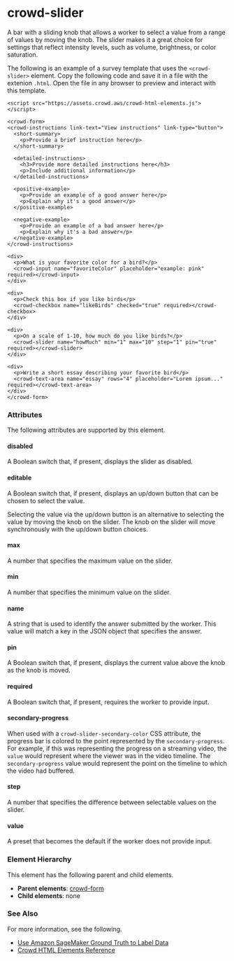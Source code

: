 # crowd\-slider<a name="sms-ui-template-crowd-slider"></a>

A bar with a sliding knob that allows a worker to select a value from a range of values by moving the knob\. The slider makes it a great choice for settings that reflect intensity levels, such as volume, brightness, or color saturation\.

The following is an example of a survey template that uses the `<crowd-slider>` element\. Copy the following code and save it in a file with the extenion `.html`\. Open the file in any browser to preview and interact with this template\. 

```
<script src="https://assets.crowd.aws/crowd-html-elements.js"></script>

<crowd-form>
<crowd-instructions link-text="View instructions" link-type="button">
  <short-summary>
    <p>Provide a brief instruction here</p>
  </short-summary>

  <detailed-instructions>
    <h3>Provide more detailed instructions here</h3>
    <p>Include additional information</p>
  </detailed-instructions>

  <positive-example>
    <p>Provide an example of a good answer here</p>
    <p>Explain why it's a good answer</p>
  </positive-example>

  <negative-example>
    <p>Provide an example of a bad answer here</p>
    <p>Explain why it's a bad answer</p>
  </negative-example>
</crowd-instructions>

<div>
  <p>What is your favorite color for a bird?</p>
  <crowd-input name="favoriteColor" placeholder="example: pink" required></crowd-input>
</div>

<div>
  <p>Check this box if you like birds</p>
  <crowd-checkbox name="likeBirds" checked="true" required></crowd-checkbox>
</div>

<div>
  <p>On a scale of 1-10, how much do you like birds?</p>
  <crowd-slider name="howMuch" min="1" max="10" step="1" pin="true" required></crowd-slider>
</div>

<div>
  <p>Write a short essay describing your favorite bird</p>
  <crowd-text-area name="essay" rows="4" placeholder="Lorem ipsum..." required></crowd-text-area>
</div>
</crowd-form>
```

### Attributes<a name="slider-attributes"></a>

The following attributes are supported by this element\.

#### disabled<a name="slider-attributes-disabled"></a>

A Boolean switch that, if present, displays the slider as disabled\.

#### editable<a name="slider-attributes-editable"></a>

A Boolean switch that, if present, displays an up/down button that can be chosen to select the value\.

Selecting the value via the up/down button is an alternative to selecting the value by moving the knob on the slider\. The knob on the slider will move synchronously with the up/down button choices\.

#### max<a name="slider-attributes-max"></a>

A number that specifies the maximum value on the slider\.

#### min<a name="slider-attributes-min"></a>

A number that specifies the minimum value on the slider\.

#### name<a name="slider-attributes-name"></a>

A string that is used to identify the answer submitted by the worker\. This value will match a key in the JSON object that specifies the answer\.

#### pin<a name="slider-attributes-pin"></a>

A Boolean switch that, if present, displays the current value above the knob as the knob is moved\.

#### required<a name="slider-attributes-required"></a>

A Boolean switch that, if present, requires the worker to provide input\.

#### secondary\-progress<a name="slider-attributes-secondary-progress"></a>

When used with a `crowd-slider-secondary-color` CSS attribute, the progress bar is colored to the point represented by the `secondary-progress`\. For example, if this was representing the progress on a streaming video, the `value` would represent where the viewer was in the video timeline\. The `secondary-progress` value would represent the point on the timeline to which the video had buffered\.

#### step<a name="slider-attributes-step"></a>

A number that specifies the difference between selectable values on the slider\.

#### value<a name="slider-attributes-value"></a>

A preset that becomes the default if the worker does not provide input\.

### Element Hierarchy<a name="slider-element-hierarchy"></a>

This element has the following parent and child elements\.
+ **Parent elements**: [crowd\-form](sms-ui-template-crowd-form.md)
+ **Child elements**: none

### See Also<a name="slider-see-also"></a>

For more information, see the following\.
+ [Use Amazon SageMaker Ground Truth to Label Data](sms.md)
+ [Crowd HTML Elements Reference](sms-ui-template-reference.md)